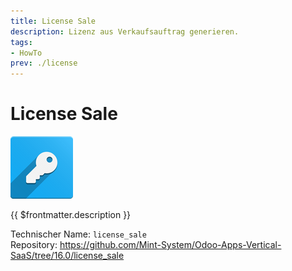 ```yaml
---
title: License Sale
description: Lizenz aus Verkaufsauftrag generieren.
tags:
- HowTo
prev: ./license
---
```

# License Sale
![odoo_icons_license](assets/odoo_icons_license.png)

{{ $frontmatter.description }}

Technischer Name: `license_sale`\
Repository: <https://github.com/Mint-System/Odoo-Apps-Vertical-SaaS/tree/16.0/license_sale>
